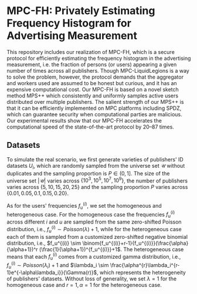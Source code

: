 # MPC-FH: Privately Estimating Frequency Histogram for Advertising Measurement
This repository includes our realization of MPC-FH, which is a secure protocol for efficiently estimating the frequency histogram in the advertising measurement, i.e. the fraction of persons (or users) appearing a given number of times across all publishers. Though MPC-LiquidLegions is a way to solve the problem, however, the protocol demands that the aggregator and workers used are assumed to be honest but curious, and it has an expensive computational cost. Our MPC-FH is based on a novel sketch method MPS++ which consistently and uniformly samples active users distributed over multiple publishers. The salient strength of our MPS++ is that it can be efficiently implemented on MPC platforms including SPDZ, which can guarantee security when computational parties are malicious. Our experimental results show that our MPC-FH accelerates the computational speed of the state-of-the-art protocol by 20–87 times.
## Datasets
To simulate the real scenario, we first generate varieties of publishers' ID datasets $U_i$, which are randomly sampled from the universe set $\mathcal{U}$ without duplicates and the sampling proportion is $P \in (0,1]$. The size of the universe set $|\mathcal{U}|$ varies across $\{10^3, 10^5, 10^7, 10^9 \}$, the number of publishers varies across $\{5,10,15,20,25\}$ and the sampling proportion $P$ varies across $\{0.01,0.05,0.1,0.15,0.20\}$.

As for the users' frequencies $f_u^{(i)}$, we set the homogeneous and heterogeneous case. For the homogeneous case the frequencies $f_u^{(i)}$ across different $i$ and $u$ are sampled from the same zero-shifted Poisson distribution, i.e., $f_u^{(i)} \sim Poisson(\lambda)+1$, while for the heterogeneous case each of them is sampled from a customized zero-shifted negative binomial distribution, i.e., $f_u^{(i)} \sim \binom{f_u^{(i)}+r-1}{f_u^{(i)}}(\frac{\alpha}{\alpha+1})^r (\frac{1}{\alpha+1})^{f_u^{(i)}}+1$. The heterogeneous case means that each $f_u^{(i)}$ comes from a customized gamma distribution, i.e., $f_u^{(i)} \sim Poisson(\lambda_i)+1$ and $\lambda_i \sim \frac{\alpha^{r}\lambda_i^{r-1}e^{-\alpha\lambda_i}}{\Gamma(r)}$, which represents the heterogeneity of publishers' datasets. Without loss of generality, we set $\lambda = 1$ for the homogeneous case and $r=1, \alpha=1$ for the heterogeneous case.
